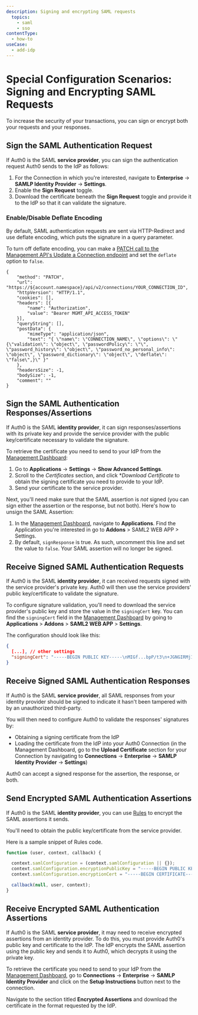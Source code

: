 ```yaml
---
description: Signing and encrypting SAML requests
  topics:
    - saml
    - sso
contentType:
  - how-to
useCase:
  - add-idp
---
```


# Special Configuration Scenarios: Signing and Encrypting SAML Requests

To increase the security of your transactions, you can sign or encrypt both your requests and your responses.

## Sign the SAML Authentication Request

If Auth0 is the SAML **service provider**, you can sign the authentication request Auth0 sends to the IdP as follows:

1. For the Connection in which you're interested, navigate to **Enterprise** -> **SAMLP Identity Provider** -> **Settings**.
2. Enable the **Sign Request** toggle.
3. Download the certificate beneath the **Sign Request** toggle and provide it to the IdP so that it can validate the signature.

### Enable/Disable Deflate Encoding

By default, SAML authentication requests are sent via HTTP-Redirect and use deflate encoding, which puts the signature in a query parameter.

To turn off deflate encoding, you can make a [PATCH call to the Management API's Update a Connection endpoint](/api/management/v2#!/Connections/patch_connections_by_id) and set the `deflate` option to `false`.

```har
{
	"method": "PATCH",
	"url": "https://${account.namespace}/api/v2/connections/YOUR_CONNECTION_ID",
	"httpVersion": "HTTP/1.1",
	"cookies": [],
	"headers": [{
		"name": "Authorization",
		"value": "Bearer MGMT_API_ACCESS_TOKEN"
	}],
	"queryString": [],
	"postData": {
		"mimeType": "application/json",
		"text": "{ \"name\": \"CONNECTION_NAME\", \"options\": \"{\"validation\": \"object\", \"passwordPolicy\": \"\", \"password_history\": \"object\", \"password_no_personal_info\": \"object\", \"password_dictionary\": \"object\", \"deflate\": \"false\",}\" }"
	},
	"headersSize": -1,
	"bodySize": -1,
	"comment": ""
}
```

## Sign the SAML Authentication Responses/Assertions

If Auth0 is the SAML **identity provider**, it can sign responses/assertions with its private key and provide the service provider with the public key/certificate necessary to validate the signature.

To retrieve the certificate you need to send to your IdP from the [Management Dashboard](${manage_url}):

1. Go to **Applications** -> **Settings** -> **Show Advanced Settings**.
2. Scroll to the *Certificates* section, and click **Download Certificate* to obtain the signing certificate you need to provide to your IdP.
3. Send your certificate to the service provider.

Next, you'll need make sure that the SAML assertion is *not* signed (you can sign either the assertion or the response, but not both). Here's how to unsign the SAML Assertion:

1. In the [Management Dashboard](${manage_url}), navigate to **Applications**. Find the Application you're interested in go to **Addons** > SAML2 WEB APP > Settings.
2. By default, `signResponse` is true. As such, uncomment this line and set the value to `false`. Your SAML assertion will no longer be signed.

## Receive Signed SAML Authentication Requests

If Auth0 is the SAML **identity provider**, it can received requests signed with the service provider's private key. Auth0 will then use the service providers' public key/certificate to validate the signature.

To configure signature validation, you'll need to download the service provider's public key and store the value in the `signingCert` key. You can find the `signingCert` field in the [Management Dashboard](${manage_url}) by going to **Applications** > **Addons** > **SAML2 WEB APP** > **Settings**.

The configuration should look like this:

```json
{
  [...], // other settings
  "signingCert": "-----BEGIN PUBLIC KEY-----\nMIGf...bpP/t3\n+JGNGIRMj1hF1rnb6QIDAQAB\n-----END PUBLIC KEY-----\n"
}
```

## Receive Signed SAML Authentication Responses

If Auth0 is the SAML **service provider**, all SAML responses from your identity provider should be signed to indicate it hasn't been tampered with by an unauthorized third-party.

You will then need to configure Auth0 to validate the responses' signatures by:

* Obtaining a signing certificate from the IdP
* Loading the certificate from the IdP into your Auth0 Connection (in the Management Dashboard, go to the **Upload Certificate** section for your Connection by navigating to **Connections** -> **Enterprise** -> **SAMLP Identity Provider** -> **Settings**)

Auth0 can accept a signed response for the assertion, the response, or both.

## Send Encrypted SAML Authentication Assertions

If Auth0 is the SAML **identity provider**, you can use [Rules](/rules) to encrypt the SAML assertions it sends.

You'll need to obtain the public key/certificate from the service provider.

Here is a sample snippet of Rules code.

```js
function (user, context, callback) {

  context.samlConfiguration = (context.samlConfiguration || {});
  context.samlConfiguration.encryptionPublicKey = "-----BEGIN PUBLIC KEY-----\nMIGf...bpP/t3\n+JGNGIRMj1hF1rnb6QIDAQAB\n-----END PUBLIC KEY-----\n";
  context.samlConfiguration.encryptionCert = "-----BEGIN CERTIFICATE-----\nMII...u84\n-----END CERTIFICATE-----\n";

  callback(null, user, context);
}
```

## Receive Encrypted SAML Authentication Assertions

If Auth0 is the SAML **service provider**, it may need to receive encrypted assertions from an identity provider. To do this, you must provide Auth0's public key and certificate to the IdP. The IdP encrypts the SAML assertion using the public key and sends it to Auth0, which decrypts it using the private key.

To retrieve the certificate you need to send to your IdP from the [Management Dashboard](${manage_url}), go to **Connections** -> **Enterprise** -> **SAMLP Identity Provider** and click on the **Setup Instructions** button next to the connection.

Navigate to the section titled **Encrypted Assertions** and download the certificate in the format requested by the IdP.
